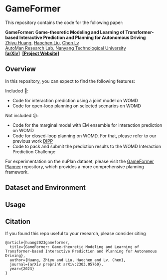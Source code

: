 # GameFormer

This repository contains the code for the following paper:

**GameFormer: Game-theoretic Modeling and Learning of Transformer-based Interactive Prediction and Planning for Autonomous Driving**
<br> [Zhiyu Huang](https://mczhi.github.io/), [Haochen Liu](https://scholar.google.com/citations?user=iizqKUsAAAAJ&hl=en), [Chen Lv](https://scholar.google.com/citations?user=UKVs2CEAAAAJ&hl=en) 
<br> [AutoMan Research Lab, Nanyang Technological University](https://lvchen.wixsite.com/automan)
<br> **[[arXiv]](https://arxiv.org/abs/2303.05760)** &nbsp;**[[Project Website]](https://mczhi.github.io/GameFormer/)**

## Overview
In this repository, you can expect to find the following features:

Included 🤟:
* Code for interaction prediction using a joint model on WOMD
* Code for open-loop planning on selected scenarios on WOMD

Not included 😵:
* Code for the marginal model with EM ensemble for interaction prediction on WOMD
* Code for closed-loop planning on WOMD. For that, please refer to our previous work [DIPP](https://github.com/MCZhi/DIPP)
* Code to pack and submit the prediction results to the WOMD Interaction Prediction Challenge

For experimentation on the nuPlan dataset, please visit the [GameFormer Planner](https://github.com/MCZhi/GameFormer-Planner) repository, which provides a more comprehensive planning framework.

## Dataset and Environment

## Usage

## Citation
If you found this repo useful to your research, please consider citing

```angular2html
@article{huang2023gameformer,
  title={GameFormer: Game-theoretic Modeling and Learning of Transformer-based Interactive Prediction and Planning for Autonomous Driving},
  author={Huang, Zhiyu and Liu, Haochen and Lv, Chen},
  journal={arXiv preprint arXiv:2303.05760},
  year={2023}
}
```

